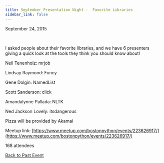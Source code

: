 ```yaml
---
title: September Presentation Night -  Favorite Libraries
sidebar_link: false
---
```


September 24, 2015


   

I asked people about their favorite libraries, and we have 6 presenters giving a quick look at the tools they think you should know about!

Neil Tenenholz: mrjob

Lindsay Raymond: Funcy

Gene Dolgin: NamedList

Scott Sanderson: click

Amandalynne Pallada: NLTK

Ned Jackson Lovely: itsdangerous

Pizza will be provided by Akamai


Meetup link: [https://www.meetup.com/bostonpython/events/223626917/](https://www.meetup.com/bostonpython/events/223626917/)

168 attendees

[Back to Past Event](past-events.md)